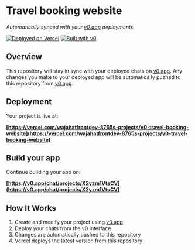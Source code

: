 # Travel booking website

*Automatically synced with your [v0.app](https://v0.app) deployments*

[![Deployed on Vercel](https://img.shields.io/badge/Deployed%20on-Vercel-black?style=for-the-badge&logo=vercel)](https://vercel.com/wajahatfrontdev-8765s-projects/v0-travel-booking-website)
[![Built with v0](https://img.shields.io/badge/Built%20with-v0.app-black?style=for-the-badge)](https://v0.app/chat/projects/X2yzm1VtsCV)

## Overview

This repository will stay in sync with your deployed chats on [v0.app](https://v0.app).
Any changes you make to your deployed app will be automatically pushed to this repository from [v0.app](https://v0.app).

## Deployment

Your project is live at:

**[https://vercel.com/wajahatfrontdev-8765s-projects/v0-travel-booking-website](https://vercel.com/wajahatfrontdev-8765s-projects/v0-travel-booking-website)**

## Build your app

Continue building your app on:

**[https://v0.app/chat/projects/X2yzm1VtsCV](https://v0.app/chat/projects/X2yzm1VtsCV)**

## How It Works

1. Create and modify your project using [v0.app](https://v0.app)
2. Deploy your chats from the v0 interface
3. Changes are automatically pushed to this repository
4. Vercel deploys the latest version from this repository
